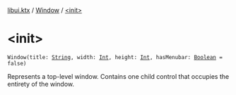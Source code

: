 [libui.ktx](../index.md) / [Window](index.md) / [&lt;init&gt;](./-init-.md)

# &lt;init&gt;

`Window(title: `[`String`](https://kotlinlang.org/api/latest/jvm/stdlib/kotlin/-string/index.html)`, width: `[`Int`](https://kotlinlang.org/api/latest/jvm/stdlib/kotlin/-int/index.html)`, height: `[`Int`](https://kotlinlang.org/api/latest/jvm/stdlib/kotlin/-int/index.html)`, hasMenubar: `[`Boolean`](https://kotlinlang.org/api/latest/jvm/stdlib/kotlin/-boolean/index.html)` = false)`

Represents a top-level window.
Contains one child control that occupies the entirety of the window.

